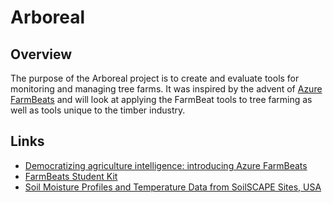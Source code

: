 # Arboreal

## Overview

The purpose of the Arboreal project is to create and evaluate tools for monitoring and managing tree farms. It was inspired by the advent of [Azure FarmBeats](https://azure.microsoft.com/en-us/blog/democratizing-agriculture-intelligence-introducing-azure-farmbeats/) and will look at applying the FarmBeat tools to tree farming as well as tools unique to the timber industry.

## Links

* [Democratizing agriculture intelligence: introducing Azure FarmBeats](https://azure.microsoft.com/en-us/blog/democratizing-agriculture-intelligence-introducing-azure-farmbeats/)
* [FarmBeats Student Kit](https://farmbeatsstudentkit.com/Student)
* [Soil Moisture Profiles and Temperature Data from SoilSCAPE Sites, USA](https://daac.ornl.gov/cgi-bin/dsviewer.pl?ds_id=1339)
